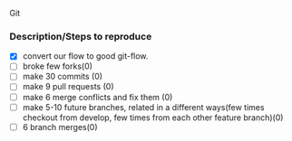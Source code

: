 Git

### Description/Steps to reproduce

- [x] convert our flow to good git-flow.
- [ ] broke few forks(0)
- [ ] make 30 commits (0)
- [ ] make 9 pull requests (0)
- [ ] make 6 merge conflicts and fix them (0)
- [ ] make 5-10 future branches, related in a different ways(few times checkout from develop, few times from each other feature branch)(0)
- [ ] 6 branch merges(0)
